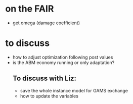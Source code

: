 
# on the FAIR
- get omega (damage coefficient)

# to discuss
- how to adjust optimization following post values
- is the ABM economy running or only adaptation?
    ## To discuss with Liz:
    - save the whole instance model for GAMS exchange 
    - how to update the variables